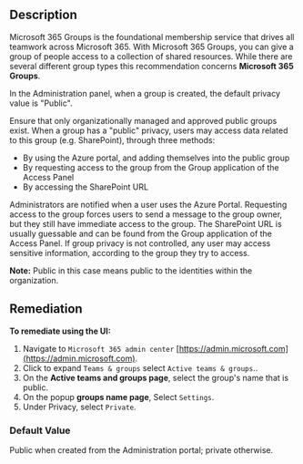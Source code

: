 ## Description

Microsoft 365 Groups is the foundational membership service that drives all teamwork across Microsoft 365. With Microsoft 365 Groups, you can give a group of people access to a collection of shared resources. While there are several different group types this recommendation concerns **Microsoft 365 Groups**.

In the Administration panel, when a group is created, the default privacy value is "Public".

Ensure that only organizationally managed and approved public groups exist. When a group has a "public" privacy, users may access data related to this group (e.g. SharePoint), through three methods:

- By using the Azure portal, and adding themselves into the public group
- By requesting access to the group from the Group application of the Access Panel
- By accessing the SharePoint URL

Administrators are notified when a user uses the Azure Portal. Requesting access to the group forces users to send a message to the group owner, but they still have immediate access to the group. The SharePoint URL is usually guessable and can be found from the Group application of the Access Panel. If group privacy is not controlled, any user may access sensitive information, according to the group they try to access.

**Note:** Public in this case means public to the identities within the organization.

## Remediation

**To remediate using the UI:**

1. Navigate to `Microsoft 365 admin center` [https://admin.microsoft.com](https://admin.microsoft.com).
2. Click to expand `Teams & groups` select `Active teams & groups`..
3. On the **Active teams and groups page**, select the group's name that is public.
4. On the popup **groups name page**, Select `Settings`.
5. Under Privacy, select `Private`.

### Default Value

Public when created from the Administration portal; private otherwise.
